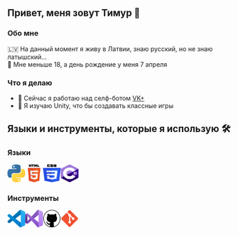 ## Привет, меня зовут Тимур 👋

### Обо мне
🇱🇻 На данный момент я живу в Латвии, знаю русский, но не знаю латышский...\
🎂 Мне меньше 18, а день рождение у меня 7 апреля

### Что я делаю
- 🔭 Сейчас я работаю над селф-ботом [VK+](https://github.com/timius100/vkplus)
- 🌱 Я изучаю Unity, что бы создавать классные игры

## Языки и инструменты, которые я использую 🛠

### Языки
<img align="left" alt="Python" width="40px" height="40px" src="images/python.svg" />
<img align="left" alt="HTML" width="40px" height="40px" src="images/html5.svg" />
<img align="left" alt="CSS" width="40px" height="40px" src="images/css.svg" />
<img alt="C#" width="40px" height="40px" src="images/csharp.svg" />

### Инструменты

<img align="left" alt="Visual Studio Code" width="40px" height="40px" src="images/vscode.svg" />
<img align="left" alt="Visual Studio" width="40px" height="40px" src="images/vs.svg" />
<img align="left" alt="GitHub" width="40px" height="40px" src="images/github.svg" />
<img align="left" alt="Git" width="40px" height="40px" src="images/git.svg" />
